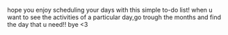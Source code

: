 hope you enjoy scheduling your days with this simple to-do list!
when u want to see the activities of a particular day,go trough the months and find the day that u need!!
bye <3

